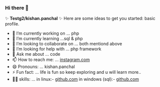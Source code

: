 ### Hi there 👋

✨ **Testg2/kishan.panchal** ✨ 
Here are some ideas to get you started: basic profile.

- 🔭 I’m currently working on ... php
- 🌱 I’m currently learning ...sql & php
- 👯 I’m looking to collaborate on ... both mentiond above
- 🤔 I’m looking for help with ... php framework 
- 💬 Ask me about ... code
- 📫 How to reach me: ... [instagram.com](https://www.instagram.com/kp_clash/)
- 😄 Pronouns: ... kishan.panchal
- ⚡ Fun fact: ... life is fun so keep exploring and u will learn more.. 
- 👍🏼 skills: ... in linux:-  [github.com](https://github.com/Testg2/Linux_cheetsheets)
                 in windows (sql):- [github.com](https://github.com/Testg2/Sql_StoreProcedure)
